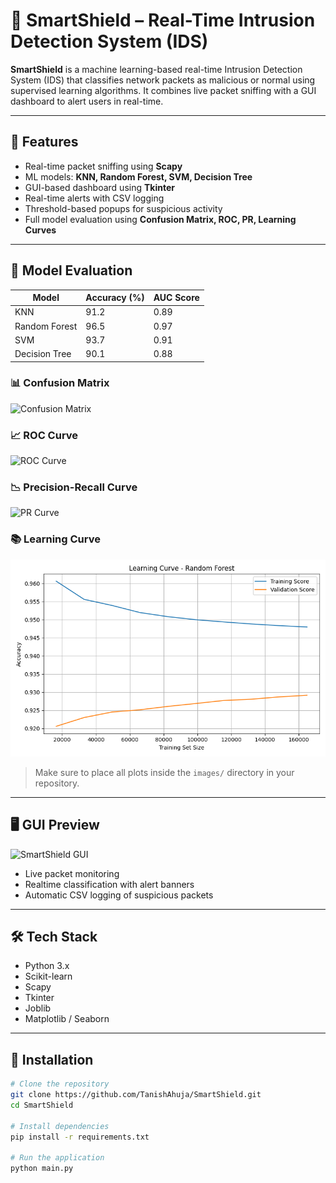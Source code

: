 # 🔐 SmartShield – Real-Time Intrusion Detection System (IDS)

**SmartShield** is a machine learning-based real-time Intrusion Detection System (IDS) that classifies network packets as malicious or normal using supervised learning algorithms. It combines live packet sniffing with a GUI dashboard to alert users in real-time.

---

## 📌 Features

- Real-time packet sniffing using **Scapy**
- ML models: **KNN, Random Forest, SVM, Decision Tree**
- GUI-based dashboard using **Tkinter**
- Real-time alerts with CSV logging
- Threshold-based popups for suspicious activity
- Full model evaluation using **Confusion Matrix, ROC, PR, Learning Curves**

---

## 🧠 Model Evaluation

| Model           | Accuracy (%) | AUC Score |
|----------------|--------------|-----------|
| KNN             | 91.2         | 0.89      |
| Random Forest   | 96.5         | 0.97      |
| SVM             | 93.7         | 0.91      |
| Decision Tree   | 90.1         | 0.88      |

### 📊 Confusion Matrix
![Confusion Matrix](images/confusion_matrix_rf.png)

### 📈 ROC Curve
![ROC Curve](images/roc_curve_all_models.png)

### 📉 Precision-Recall Curve
![PR Curve](images/pr_curve_all_models.png)

### 📚 Learning Curve
![Learning Curve](images/learning_curve_rf.png)

> Make sure to place all plots inside the `images/` directory in your repository.

---

## 🖥 GUI Preview

![SmartShield GUI](images/gui_demo.png)

- Live packet monitoring
- Realtime classification with alert banners
- Automatic CSV logging of suspicious packets

---

## 🛠 Tech Stack

- Python 3.x  
- Scikit-learn  
- Scapy  
- Tkinter  
- Joblib  
- Matplotlib / Seaborn

---

## 🧪 Installation

```bash
# Clone the repository
git clone https://github.com/TanishAhuja/SmartShield.git
cd SmartShield

# Install dependencies
pip install -r requirements.txt

# Run the application
python main.py
